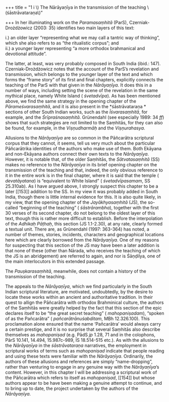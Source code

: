 +++
title = "1 i \\) The Nārāyaṇīya in the transmission of the teaching \\(śāstrāvataraṇa\\)"

+++
In her illuminating work on the *Paramasaṃhitā* \(ParS\), Czerniak-Drożdżowicz \(2003: 35\) identifies two main layers of this text: 

i.\) an older layer “representing what we may call a tantric way of thinking”, which she also refers to as “the ritualistic corpus”; and  
ii.\) a younger layer representing “a more orthodox brahmanical and devotional attitude”. 

The latter, at least, was very probably composed in South India \(ibid.: 147\). Czerniak-Drożdżowicz notes that the account of the ParS’s revelation and transmission, which belongs to the younger layer of the text and which forms the “frame story” of its first and final chapters, explicitly connects the teaching of the ParS with that given in the *Nārāyaṇīya*. It does this in a number of ways, including setting the scene of the revelation in the same mythical place, namely White Island \( *śvetadvīpa*\). As has been mentioned above, we find the same strategy in the opening chapter of the *Pārameśvarasaṃhitā*, and it is also present in the *śāstrāvataraṇa * sections of other South Indian works, such as the *Īśvarasaṃhitā*, for example, and the *Śrīpraśnasaṃhitā*. Grünendahl \(see especially 1989: 34 *ff*\) shows that such strategies are not limited to the Saṃhitās, for they can also be found, for example, in the *Viṣṇudharmāḥ* and the *Viṣṇurahasya*. 

Allusions to the *Nārāyaṇīya* are so common in the Pāñcarātra scriptural corpus that they cannot, it seems, tell us very much about the particular Pāñcarātrika identities of the authors who make use of them. Both Ekāyana and non-Ekāyana authors connect their own texts to the *Nārāyaṇīya*. However, it is notable that, of the older Saṃhitās, the *Sātvatasaṃhitā* \(SS\) makes no reference to the *Nārāyaṇīya* in its brief opening chapter on the transmission of the teaching and that, indeed, the only obvious reference to it in the entire work is in the final chapter, where it is said that the temple \( *devatāyatana*\) is “equivalent to White Island” \( *śvetadvīpasamam*, SS 25.310ab\). As I have argued above, I strongly suspect this chapter to be a later [[153]] addition to the SS. In my view it was probably added in South India, though there is little internal evidence for this. It is also quite likely, in my view, that the opening chapter of the *Jayākhyasaṃhitā* \(JS\), the so-called “beginning of the teaching” \( *śāstrārambha*\), together with the first 30 verses of its second chapter, do not belong to the oldest layer of this text, though this is rather more difficult to establish. Before the interpolation of the *Adhikaḥ Pāṭhaḥ*, this section \(JS 1.1-2.30\), at any rate, clearly formed a textual unit. There are, as Grünendahl \(1997: 363-364\) has noted, a number of themes, stories, incidents, characters and geographical locations here which are clearly borrowed from the *Nārāyaṇīya*. One of my reasons for suspecting that this section of the JS may have been a later addition is that none of these \(other than Nārada, who receives the teaching of which the JS is an abridgement\) are referred to again, and nor is Śāṇḍilya, one of the main interlocutors in this extended passage. 

The *Pauṣkarasaṃhitā*, meanwhile, does not contain a history of the transmission of the teaching. 

The appeals to the *Nārāyaṇīya*, which we find particularly in the South Indian scriptural literature, are motivated, undoubtedly, by the desire to locate these works within an ancient and authoritative tradition. In their quest to allign the Pāñcarātra with orthodox Brahminical culture, the authors of the Saṃhitās were greatly helped by the fact that this section of the epic declares itself to be “the great secret teaching” \( *mahopaniṣadam*\), “spoken of as the Pañcarātra” \( *pañcarātrānuśabditam*, MBh 12.326.100\). This proclamation alone ensured that the name ‘Pañcarātra’ would always carry a certain prestige, and it is no surprise that several Saṃhitās also describe themselves as *mahopaniṣad* \(e.g. PādS *jp* 1.28, 71 and in the colophons, PārS 10.141, 14.494, 15.987c-989, ĪS 18.514-515 etc.\). As with the allusions to the *Nārāyaṇīya* in the *śāstrāvataraṇa* narratives, the employment in scriptural works of terms such as *mahopaniṣad* indicate that people reading and using these texts were familiar with the *Nārāyaṇīya*. Ordinarily, the authors of these allusions and references are simply “name-dropping”, rather than venturing to engage in any genuine way with the *Nārāyaṇīya*’s content. However, in this chapter I will be addressing a scriptural work of the Pāñcarātra which refers to itself as *mahopaniṣad*, [[154]] but whose authors appear to be have been making a genuine attempt to continue, and to bring up to date, the project undertaken by the authors of the *Nārāyaṇīya*. 
